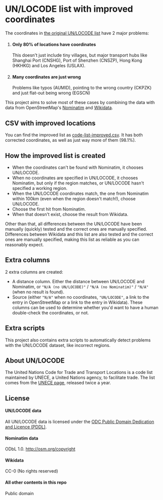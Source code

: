 # **UN/LOCODE list with improved coordinates**

The coordinates in [the original UN/LOCODE list](https://github.com/datasets/un-locode/blob/0e1ec35bba4d0fbc2986b771e13b1c7721d3ace2/README.md) have 2 major problems:

1.  #### **Only 80% of locations have coordinates**

    This doesn't just include tiny villages, but major transport hubs like Shanghai Port (CNSHG), Port of Shenzhen (CNSZP), Hong Kong (HKHKG) and Los Angeles (USLAX).

2.  #### **Many coordinates are just wrong**

    Problems like typos (AUMID), pointing to the wrong country (CKPZK) and just flat-out being wrong (EGSCN)

This project aims to solve most of these cases by combining the data with data from OpenStreetMap's [Nominatim](https://github.com/osm-search/Nominatim/blob/6e5f595d48be5745dfd9b8d902ccb9a0a4a80601/docs/api/Overview.md#nominatim-api) and [Wikidata](https://www.wikidata.org/w/index.php?title=Wikidata:Main_Page&oldid=1816946465).

## **CSV with improved locations**

You can find the improved list as [code-list-improved.csv](./data/code-list-improved.csv). It has both corrected coordinates, as well as just way more of them (98.1%).

## **How the improved list is created**

*   When the coordinates can't be found with Nominatim, it chooses UN/LOCODE.
*   When no coordinates are specified in UN/LOCODE, it chooses Nominatim, but only if the region matches, or UN/LOCODE hasn't specified a working region.
*   When the UN/LOCODE coordinates match, the one from Nominatim within 100km (even when the region doesn't match!), choose UN/LOCODE.
*   Choose the first hit from Nominatim.
*   When that doesn't exist, choose the result from Wikidata.

Other than that, all differences between the UN/LOCODE have been manually (quickly) tested and the correct ones are manually specified.
Differences between Wikidata and this list are also tested and the correct ones are manually specified, making this list as reliable as you can reasonably expect.

## **Extra columns**

2 extra columns are created:

*   A distance column. Either the distance between UN/LOCODE and Nominatim, or `"N/A (no UN/LOCODE)"` / `"N/A (no Nominatim)"` / `"N/A"` (when no result is found).
*   Source (either `"N/A"` when no coordinates, `"UN/LOCODE"`, a link to the entry in OpenStreetMap or a link to the entry in Wikidata).
These columns can be used to determine whether you'd want to have a human double-check the coordinates, or not.

## **Extra scripts**

This project also contains extra scripts to automatically detect problems with the UN/LOCODE dataset, like incorrect regions.

## **About UN/LOCODE**

The United Nations Code for Trade and Transport Locations is a code list maintained by UNECE, a United Nations agency, to facilitate trade. The list comes from the [UNECE page](http://www.unece.org/cefact/locode/welcome.html), released twice a year.

## **License**

#### **UN/LOCODE data**

All UN/LOCODE data is licensed under the [ODC Public Domain Dedication and Licence (PDDL)](http://opendatacommons.org/licenses/pddl/1-0/).

#### **Nominatim data**

ODbL 1.0. http://osm.org/copyright

#### **Wikidata**

CC-0 (No rights reserved)

#### All other contents in this repo

Public domain
